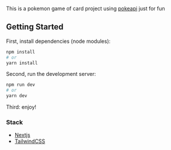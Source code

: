 This is a pokemon game of card project using [pokeapi](https://pokeapi.co/) just for fun

## Getting Started

First, install dependencies (node modules):

```bash
npm install
# or
yarn install
```


Second, run the development server:

```bash
npm run dev
# or
yarn dev
```


Third: enjoy!

### Stack 
- [Nextjs](https://nextjs.org/)   
- [TailwindCSS](https://tailwindcss.com/)